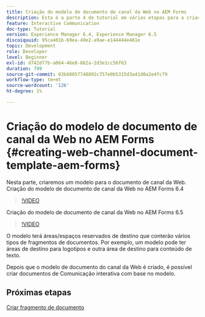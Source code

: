 ```yaml
---
title: Criação do modelo de documento de canal da Web no AEM Forms
description: Esta é a parte 4 do tutorial em várias etapas para a criação do seu primeiro documento de comunicações interativas. Nesta parte, criaremos um modelo para o documento de canal da Web.
feature: Interactive Communication
doc-type: Tutorial
version: Experience Manager 6.4, Experience Manager 6.5
discoiquuid: 95ca401b-69ea-49e2-a9ae-e144444e481e
topic: Development
role: Developer
level: Beginner
exl-id: d742d77b-a064-46e8-862a-2d3e1cc56f63
duration: 799
source-git-commit: 03b68057748892c757e0b5315d3a41d0a2e4fc79
workflow-type: tm+mt
source-wordcount: '126'
ht-degree: 1%

---
```


# Criação do modelo de documento de canal da Web no AEM Forms {#creating-web-channel-document-template-aem-forms}

Nesta parte, criaremos um modelo para o documento de canal da Web.
Criação do modelo de documento de canal da Web no AEM Forms 6.4
>[!VIDEO](https://video.tv.adobe.com/v/22342?quality=12&learn=on)

Criação do modelo de documento de canal da Web no AEM Forms 6.5
>[!VIDEO](https://video.tv.adobe.com/v/34410?quality=12&learn=on&captions=por_br)

O modelo terá áreas/espaços reservados de destino que conterão vários tipos de fragmentos de documentos. Por exemplo, um modelo pode ter áreas de destino para logotipos e outra área de destino para conteúdo de texto.

Depois que o modelo de documento do canal da Web é criado, é possível criar documentos de Comunicação interativa com base no modelo.

## Próximas etapas

[Criar fragmento de documento](./partfive.md)
